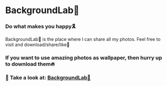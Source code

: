 # BackgroundLab📱
### Do what makes you happy🎗

BackgroundLab📱 is the place where I can share all my photos. Feel free to visit and download/share/like🖤


### If you want to use amazing photos as wallpaper, then hurry up to download them🔥

### 🔗 Take a look at: [BackgroundLab📲](https://shkholikov.github.io/BackgroundLab/)
